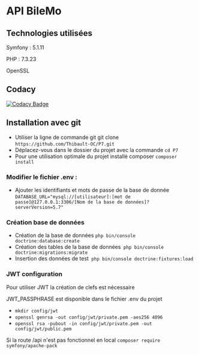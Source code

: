 <h1> API BileMo </h1>




<h2>Technologies utilisées</h2>

<p>Symfony : 5.1.11</p>
<p>PHP : 7.3.23</p>
<p>OpenSSL</p>

<h2>Codacy</h2>

[![Codacy Badge](https://app.codacy.com/project/badge/Grade/c741d7786baf4bf2885193e024cdaf15)](https://www.codacy.com/gh/Thibault-OC/P7/dashboard?utm_source=github.com&amp;utm_medium=referral&amp;utm_content=Thibault-OC/P7&amp;utm_campaign=Badge_Grade)

<h2>Installation avec git</h2>

<ul>
    <li>Utiliser la ligne de commande git git clone <code>https://github.com/Thibault-OC/P7.git</code></li>
    <li>Déplacez-vous dans le dossier du projet avec la commande <code>cd P7</code></li>
    <li>Pour une utilisation optimale du projet installé composer <code>composer install</code></li>
</ul>

<h3>Modifier le fichier .env :</h3>

<ul>
<li>Ajouter les identifiants et mots de passe de la base de donnée <code>DATABASE_URL="mysql://[utilisateur]:[mot de passe]@127.0.0.1:3306/[Nom de la base de données]?serverVersion=5.7"</code></li>
</ul>

<h3>Création base de données </h3>

<ul>
<li>Création de la base de données <code>php bin/console doctrine:database:create</code></li>
<li>Création des tables de la base de données<code> php bin/console doctrine:migrations:migrate</code></li>
<li>Insertion des données de test<code> php bin/console doctrine:fixtures:load</code></li>
</ul>

<h3>JWT configuration</h3>
<p>Pour utiliser JWT la création de clefs est nécessaire</p>
<p>JWT_PASSPHRASE est disponible dans le fichier .env du projet</p>

<ul>
<li><code>mkdir config/jwt</code></li>
<li><code>openssl genrsa -out config/jwt/private.pem -aes256 4096</code></li>
<li><code>openssl rsa -pubout -in config/jwt/private.pem -out config/jwt/public.pem</code></li>
</ul>

<p>Si la route /api n'est pas fonctionnel en local <code>composer require symfony/apache-pack</code></p>
